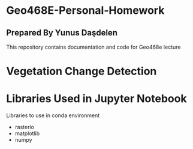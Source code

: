# Geo468E-Personal-Homework
## Prepared By Yunus Daşdelen
This repository contains documentation and code for Geo468e lecture

# Vegetation Change Detection

# Libraries Used in Jupyter Notebook
Libraries to use in conda environment
- rasterio
- matplotlib
- numpy
